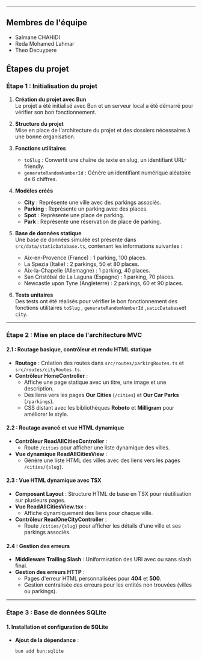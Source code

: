 
---
## **Membres de l'équipe**
  - Salmane CHAHIDI
  - Reda Mohamed Lahmar
  - Theo Decuypere

## **Étapes du projet**

### **Étape 1 : Initialisation du projet**
1. **Création du projet avec Bun**  
   Le projet a été initialisé avec Bun et un serveur local a été démarré pour vérifier son bon fonctionnement.

2. **Structure du projet**  
   Mise en place de l'architecture du projet et des dossiers nécessaires à une bonne organisation.
 
3. **Fonctions utilitaires**  
   - `toSlug` : Convertit une chaîne de texte en slug, un identifiant URL-friendly.
   - `generateRandomNumberId` : Génère un identifiant numérique aléatoire de 6 chiffres.

4. **Modèles créés**  
   - **City** : Représente une ville avec des parkings associés.
   - **Parking** : Représente un parking avec des places.
   - **Spot** : Représente une place de parking.
   - **Park** : Représente une réservation de place de parking.

5. **Base de données statique**  
   Une base de données simulée est présente dans `src/data/staticDatabase.ts`, contenant les informations suivantes :
   - Aix-en-Provence (France) : 1 parking, 100 places.
   - La Spezia (Italie) : 2 parkings, 50 et 80 places.
   - Aix-la-Chapelle (Allemagne) : 1 parking, 40 places.
   - San Cristóbal de La Laguna (Espagne) : 1 parking, 70 places.
   - Newcastle upon Tyne (Angleterre) : 2 parkings, 60 et 90 places.

6. **Tests unitaires**  
   Des tests ont été réalisés pour vérifier le bon fonctionnement des fonctions utilitaires `toSlug` , `generateRandomNumberId` ,`saticDatabase`et `city`.

---

### **Étape 2 : Mise en place de l'architecture MVC**

#### **2.1 : Routage basique, contrôleur et rendu HTML statique**
- **Routage** : Création des routes dans `src/routes/parkingRoutes.ts` et `src/routes/cityRoutes.ts`.
- **Contrôleur HomeController** : 
  - Affiche une page statique avec un titre, une image et une description.  
  - Des liens vers les pages **Our Cities** (`/cities`) et **Our Car Parks** (`/parkings`).
  - CSS distant avec les bibliothèques **Roboto** et **Milligram** pour améliorer le style.

#### **2.2 : Routage avancé et vue HTML dynamique**
- **Contrôleur ReadAllCitiesController** : 
  - Route `/cities` pour afficher une liste dynamique des villes.
- **Vue dynamique ReadAllCitiesView** : 
  - Génère une liste HTML des villes avec des liens vers les pages `/cities/{slug}`.

#### **2.3 : Vue HTML dynamique avec TSX**
- **Composant Layout** : Structure HTML de base en TSX pour réutilisation sur plusieurs pages.
- **Vue ReadAllCitiesView.tsx** : 
  - Affiche dynamiquement des liens pour chaque ville.
- **Contrôleur ReadOneCityController** : 
  - Route `/cities/{slug}` pour afficher les détails d'une ville et ses parkings associés.

#### **2.4 : Gestion des erreurs**
- **Middleware Trailing Slash** : Uniformisation des URI avec ou sans slash final.
- **Gestion des erreurs HTTP** :
  - Pages d'erreur HTML personnalisées pour **404** et **500**.
  - Gestion centralisée des erreurs pour les entités non trouvées (villes ou parkings).

---

### **Étape 3 : Base de données SQLite**

#### **1. Installation et configuration de SQLite**
- **Ajout de la dépendance** :
  ```bash
  bun add bun:sqlite
